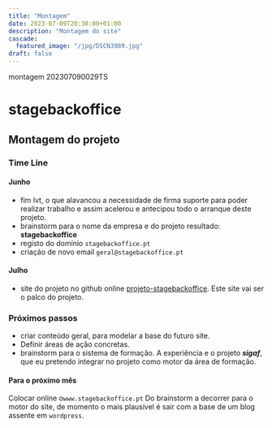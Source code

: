 ```yaml
---
title: "Montagem"
date: 2023-07-09T20:30:00+01:00
description: "Montagem do site"
cascade:
  featured_image: "/jpg/DSCN3989.jpg"
draft: false
---
```

montagem
202307090029TS
# stagebackoffice
## Montagem do projeto
### Time Line
#### Junho
- fim lvt, o que alavancou a necessidade de firma suporte para poder realizar trabalho e assim acelerou e antecipou todo o arranque deste projeto.
- brainstorm para o nome da empresa e do projeto
resultado: **stagebackoffice**
- registo do domínio `stagebackoffice.pt`
- criação de novo email `geral@stagebackoffice.pt`
#### Julho
- site do projeto no github online [projeto-stagebackoffice](https://stagebackoffice.github.io/).
Este site vai ser o palco do projeto.

### Próximos passos
- criar conteúdo geral, para modelar a base do futuro site.
- Definir áreas de ação concretas.
- brainstorm para o sistema de formação. A experiência e o projeto ***sigaf***, que eu pretendo integrar no projeto como motor da área de formação.
#### Para o próximo mês
Colocar online o`www.stagebackoffice.pt`
Do brainstorm a decorrer para o motor do site, de momento o mais plausível é sair com a base de um blog assente em `wordpress`.